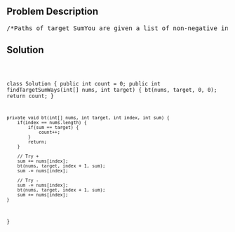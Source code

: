 <!--
<style>
  body { font-family: Arial, sans-serif; }
  .container { max-width: 100%; margin: 0 auto; padding: 10px; }
  .comment-block { max-width: 30%; background-color: #f9f9f9; padding: 10px; border-left: 5px solid #ccc; overflow-wrap: break-word; white-space: pre-wrap; }
  .code-block { background-color: #f4f4f4; padding: 10px; border: 1px solid #ddd; overflow-wrap: break-word; white-space: pre-wrap; }
</style>
-->

<div class='container'>
<h2>Problem Description</h2>
<div class='comment-block'>
<pre>
/*Paths of target SumYou are given a list of non-negative integers, a1, a2, ..., an, and a target, S.Now you have 2 symbols + and -. For each integer, you should choose one from + and - as its newsymbol.Find out how many ways to assign symbols to make sum of integers equal to target S.Example 1:Input: nums is [1, 1, 1, 1, 1], S is 3.Output: 5Explanation:-1+1+1+1+1 = 3+1-1+1+1+1 = 3+1+1-1+1+1 = 3+1+1+1-1+1 = 3+1+1+1+1-1 = 3There are 5 ways to assign symbols to make the sum of nums be target 3.Note:The length of the given array is positive and will not exceed 20.The sum of elements in the given array will not exceed 1000.Your output answer is guaranteed to be fitted in a 32-bit integer.*/</pre>
</div>

<h2>Solution</h2>
<div class='code-block'>
<pre><code class='language-java'>

class Solution {
    public int count = 0;
    public int findTargetSumWays(int[] nums, int target) {
        bt(nums, target, 0, 0);
        return count;
    }
    
    private void bt(int[] nums, int target, int index, int sum) {
        if(index == nums.length) {
            if(sum == target) {
                count++;
            }
            return;
        }
        
        // Try +
        sum += nums[index];
        bt(nums, target, index + 1, sum);
        sum -= nums[index];
        
        // Try -
        sum -= nums[index];
        bt(nums, target, index + 1, sum);
        sum += nums[index];
    }
}




</code></pre>
</div>
</div>
